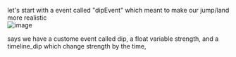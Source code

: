 let's start with a event called "dipEvent" which meant to make our jump/land more realistic\
![image](https://github.com/ImRecc/ue5/assets/46367069/903ef202-e5db-49e0-a164-a286fb934e7d)

says we have a custome event called dip, a float variable strength, and a timeline_dip which change strength by the time, 
